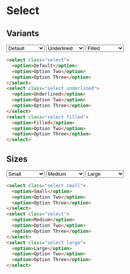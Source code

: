 <style>
 @import "../../../src/inputs/input-base.css";
 @import "../../../src/inputs/input-variants.css";
 @import "../../../src/inputs/select.css";
</style>

# Select

## Variants

<div class="example-wrapper">
  <div class="example row">
    <select class="select">
        <option>Default</option>
        <option>Option Two</option>
        <option>Option Three</option>
    </select>
    <select class="select underlined">
        <option>Underlined</option>
        <option>Option Two</option>
        <option>Option Three</option>
    </select>
    <select class="select filled">
        <option>Filled</option>
        <option>Option Two</option>
        <option>Option Three</option>
    </select>
  </div>

```html
<select class="select">
  <option>Default</option>
  <option>Option Two</option>
  <option>Option Three</option>
</select>
<select class="select underlined">
  <option>Underlined</option>
  <option>Option Two</option>
  <option>Option Three</option>
</select>
<select class="select filled">
  <option>Filled</option>
  <option>Option Two</option>
  <option>Option Three</option>
</select>
```

</div>

## Sizes

<div class="example-wrapper">
  <div class="example row">
    <select class="select small">
        <option>Small</option>
        <option>Option Two</option>
        <option>Option Three</option>
    </select>
    <select class="select">
        <option>Medium</option>
        <option>Option Two</option>
        <option>Option Three</option>
    </select>
    <select class="select large">
        <option>Large</option>
        <option>Option Two</option>
        <option>Option Three</option>
    </select>
  </div>

```html
<select class="select small">
  <option>Small</option>
  <option>Option Two</option>
  <option>Option Three</option>
</select>
<select class="select">
  <option>Medium</option>
  <option>Option Two</option>
  <option>Option Three</option>
</select>
<select class="select large">
  <option>Large</option>
  <option>Option Two</option>
  <option>Option Three</option>
</select>
```

</div>
